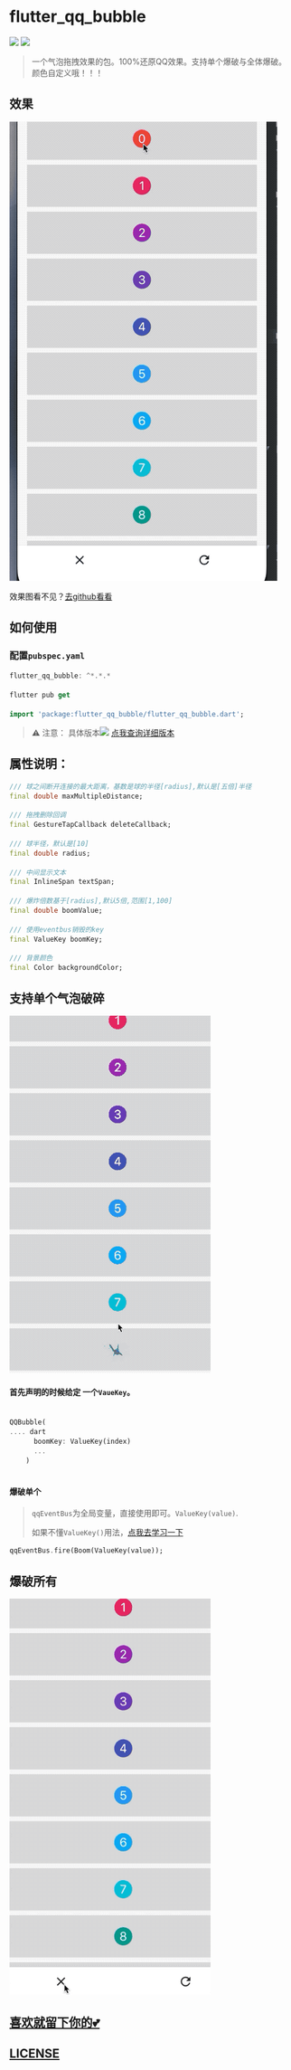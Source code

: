 # flutter_qq_bubble
![](https://badgen.net/github/license/micromatch/micromatch)
![](https://img.shields.io/pub/v/flutter_qq_bubble)
> 一个气泡拖拽效果的包。100%还原QQ效果。支持单个爆破与全体爆破。颜色自定义哦！！！



## 效果
![](img/flutter_qq_buble.gif)

效果图看不见？[去github看看](https://github.com/ifgyong/flutter_qq_bubble)
## 如何使用

### 配置`pubspec.yaml`

```dart
flutter_qq_bubble: ^*.*.*
 
flutter pub get 

import 'package:flutter_qq_bubble/flutter_qq_bubble.dart';

```

> ⚠️ 注意： 具体版本![](https://img.shields.io/pub/v/flutter_qq_bubble)
[点我查询详细版本](https://pub.flutter-io.cn/packages/flutter_qq_bubble)

## 属性说明：

```dart
/// 球之间断开连接的最大距离，基数是球的半径[radius],默认是[五倍]半径
final double maxMultipleDistance;

/// 拖拽删除回调
final GestureTapCallback deleteCallback;

/// 球半径，默认是[10]
final double radius;

/// 中间显示文本
final InlineSpan textSpan;

/// 爆炸倍数基于[radius],默认5倍,范围[1,100]
final double boomValue;

/// 使用eventbus销毁的key
final ValueKey boomKey;

/// 背景颜色
final Color backgroundColor;
```


## 支持单个气泡破碎
![](img/single.gif)


#### 首先声明的时候给定 一个`VaueKey`。
```dart

QQBubble(
.... dart
      boomKey: ValueKey(index)
      ...
    )
    
```
#### 爆破单个

> `qqEventBus`为全局变量，直接使用即可。`ValueKey(value)`.
>
> 如果不懂`ValueKey()`用法，[点我去学习一下](https://juejin.im/post/6863300824660082701)


```dart
qqEventBus.fire(Boom(ValueKey(value));
```

## 爆破所有 
![](img/all.gif)



## [喜欢就留下你的💕](https://github.com/ifgyong/flutter_qq_bubble)
## [LICENSE](LICENSE)